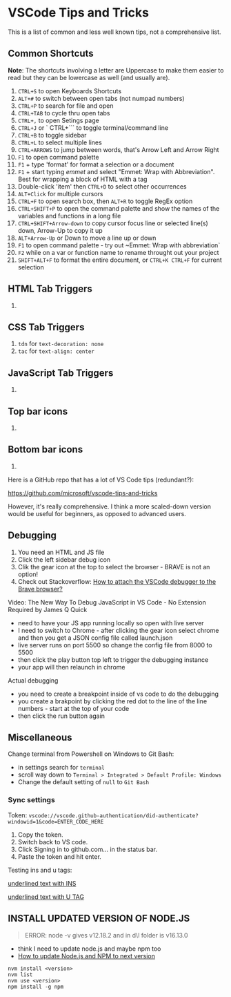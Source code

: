 # VSCode Tips and Tricks

This is a list of common and less well known tips, not a comprehensive list.

## Common Shortcuts

**Note**: The shortcuts involving a letter are Uppercase to make them easier to read but they can be lowercase as well (and usually are).

1. `CTRL+S` to open Keyboards Shortcuts
1. `ALT+#` to switch between open tabs (not numpad numbers)
1. `CTRL+P` to search for file and open
1. `CTRL+TAB` to cycle thru open tabs
1. `CTRL+,` to open Setings page
1. `CTRL+J` or ` CTRL+``` to toggle terminal/command line
1. `CTRL+B` to toggle sidebar
1. `CTRL+L` to select multiple lines
2. `CTRL+ARROWS` to jump between words, that's Arrow Left and Arrow Right
3. `F1` to open command palette
4. `F1` + type 'format' for format a selection or a document
5. `F1` + start typing _emmet_ and select "Emmet: Wrap with Abbreviation". Best for wrapping a block of HTML with a tag
6. Double-click 'item' then `CTRL+D` to select other occurrences
7. `ALT+Click` for multiple cursors
8. `CTRL+F` to open search box, then `ALT+R` to toggle RegEx option
9. `CTRL+SHIFT+P` to open the command palette and show the names of the variables and functions in a long file
10. `CTRL+SHIFT+Arrow-down` to copy cursor focus line or selected line(s) down, Arrow-Up to copy it up
11. `ALT+Arrow-Up` or Down to move a line up or down
12. `F1` to open command palette - try out ~Emmet: Wrap with abbreviation`
13. `F2` while on a var or function name to rename throught out your project 
14. `SHIFT+ALT+F` to format the entire document, or `CTRL+K CTRL+F` for current selection

## HTML Tab Triggers

1.

## CSS Tab Triggers

1. `tdn` for `text-decoration: none`
1. `tac` for `text-align: center`

## JavaScript Tab Triggers

1.

## Top bar icons

1.

## Bottom bar icons

1.

Here is a GitHub repo that has a lot of VS Code tips (redundant?):

https://github.com/microsoft/vscode-tips-and-tricks

However, it's really comprehensive. I think a more scaled-down version would be useful for beginners, as opposed to advanced users.

## Debugging

1. You need an HTML and JS file
2. Click the left sidebar debug icon
3. Clik the gear icon at the top to select the browser - BRAVE is not an option!
4. Check out Stackoverflow: [How to attach the VSCode debugger to the Brave browser?](https://stackoverflow.com/questions/53380075/how-to-attach-the-vscode-debugger-to-the-brave-browser)

Video: The New Way To Debug JavaScript in VS Code - No Extension Required by James Q Quick

- need to have your JS app running locally so open with live server
- I need to switch to Chrome - after clicking the gear icon select chrome and then you get a JSON config file called launch.json
- live server runs on port 5500 so change the config file from 8000 to 5500 
- then click the play button top left to trigger the debugging instance 
- your app will then relaunch in chrome 

Actual debugging
- you need to create a breakpoint inside of vs code to do the debugging
- you create a brakpoint by clicking the red dot to the line of the line numbers - start at the top of your code
- then click the run button again 

## Miscellaneous

Change terminal from Powershell on Windows to Git Bash:
- in settings search for `terminal`
- scroll way down to `Terminal > Integrated > Default Profile: Windows`
- Change the default setting of `null` to `Git Bash`


### Sync settings

Token: `vscode://vscode.github-authentication/did-authenticate?windowid=1&code=ENTER_CODE_HERE`

1. Copy the token.
2. Switch back to VS code.
3. Click Signing in to github.com... in the status bar.
4. Paste the token and hit enter.

Testing ins and u tags:

<ins>underlined text with INS</ins>

<u>underlined text with U TAG</u>

## INSTALL UPDATED VERSION OF NODE.JS

>  ERROR: node -v gives v12.18.2 and in d\l folder is v16.13.0 

- think I need to update node.js and maybe npm too
- [How to update Node.js and NPM to next version](https://www.geeksforgeeks.org/how-to-update-node-js-and-npm-to-next-version/)

```shell
nvm install <version>
nvm list
nvm use <version>
npm install -g npm
```
